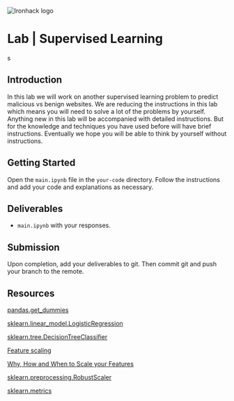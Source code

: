 ![Ironhack logo](https://i.imgur.com/1QgrNNw.png)

# Lab | Supervised Learning
s
## Introduction

In this lab we will work on another supervised learning problem to predict malicious vs benign websites. We are reducing the instructions in this lab which means you will need to solve a lot of the problems by yourself. Anything new in this lab will be accompanied with detailed instructions. But for the knowledge and techniques you have used before will have brief instructions. Eventually we hope you will be able to think by yourself without instructions.

## Getting Started

Open the `main.ipynb` file in the `your-code` directory. Follow the instructions and add your code and explanations as necessary.

## Deliverables

- `main.ipynb` with your responses.

## Submission

Upon completion, add your deliverables to git. Then commit git and push your branch to the remote.

## Resources

[pandas.get_dummies](https://pandas.pydata.org/pandas-docs/stable/generated/pandas.get_dummies.html)

[sklearn.linear_model.LogisticRegression](https://scikit-learn.org/stable/modules/generated/sklearn.linear_model.LogisticRegression.html)

[sklearn.tree.DecisionTreeClassifier](https://scikit-learn.org/stable/modules/generated/sklearn.tree.DecisionTreeClassifier.html)

[Feature scaling](https://en.wikipedia.org/wiki/Feature_scaling)

[Why, How and When to Scale your Features](https://medium.com/greyatom/why-how-and-when-to-scale-your-features-4b30ab09db5e)

[sklearn.preprocessing.RobustScaler](https://scikit-learn.org/stable/modules/generated/sklearn.preprocessing.RobustScaler.html)

[sklearn.metrics](https://scikit-learn.org/stable/modules/classes.html#module-sklearn.metrics)